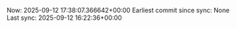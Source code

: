 Now: 2025-09-12 17:38:07.366642+00:00 Earliest commit since sync: None Last sync: 2025-09-12 16:22:36+00:00
